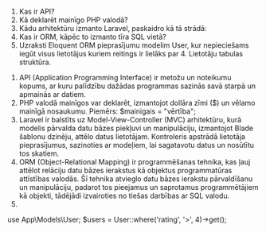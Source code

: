 1. Kas ir API?
2. Kā deklarēt mainīgo PHP valodā?
3. Kādu arhitektūru izmanto Laravel, paskaidro kā tā strādā:
4. Kas ir ORM, kāpēc to izmanto tīra SQL vietā?
5. Uzraksti Eloquent ORM pieprasījumu modelim User, kur nepieciešams iegūt visus
lietotājus kuriem reitings ir lielāks par 4. Lietotāju tabulas struktūra.

1) API (Application Programming Interface) ir metožu un noteikumu kopums, ar kuru palīdzību dažādas programmas sazinās savā starpā un apmainās ar datiem.
2) PHP valodā mainīgos var deklarēt, izmantojot dollāra zīmi ($) un vēlamo mainīgā nosaukumu. Piemērs: $mainigais = "vērtība";
3) Laravel ir balstīts uz Model-View-Controller (MVC) arhitektūru, kurā modelis pārvalda datu bāzes piekļuvi un manipulāciju, izmantojot Blade šablonu dzinēju, attēlo datus lietotājam. Kontroleris apstrādā lietotāja pieprasījumus, sazinoties ar modeļiem, lai sagatavotu datus un nosūtītu tos skatiem.
4) ORM (Object-Relational Mapping) ir programmēšanas tehnika, kas ļauj attēlot relāciju datu bāzes ierakstus kā objektus programmatūras attīstības valodās. Šī tehnika atvieglo datu bāzes ierakstu pārvaldīšanu un manipulāciju, padarot tos pieejamus un saprotamus programmētājiem kā objekti, tādējādi izvairoties no tiešas darbības ar SQL valodu.
5) 
use App\Models\User;
$users = User::where('rating', '>', 4)->get();
